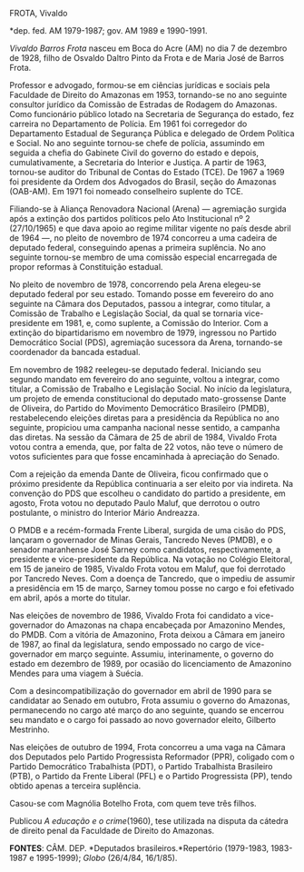 FROTA, Vivaldo

\*dep. fed. AM 1979-1987; gov. AM 1989 e 1990-1991.

*Vivaldo Barros Frota* nasceu em Boca do Acre (AM) no dia 7 de dezembro
de 1928, filho de Osvaldo Daltro Pinto da Frota e de Maria José de
Barros Frota.

Professor e advogado, formou-se em ciências jurídicas e sociais pela
Faculdade de Direito do Amazonas em 1953, tornando-se no ano seguinte
consultor jurídico da Comissão de Estradas de Rodagem do Amazonas. Como
funcionário público lotado na Secretaria de Segurança do estado, fez
carreira no Departamento de Polícia. Em 1961 foi corregedor do
Departamento Estadual de Segurança Pública e delegado de Ordem Política
e Social. No ano seguinte tornou-se chefe de polícia, assumindo em
seguida a chefia do Gabinete Civil do governo do estado e depois,
cumulativamente, a Secretaria do Interior e Justiça. A partir de 1963,
tornou-se auditor do Tribunal de Contas do Estado (TCE). De 1967 a 1969
foi presidente da Ordem dos Advogados do Brasil, seção do Amazonas
(OAB-AM). Em 1971 foi nomeado conselheiro suplente do TCE.

Filiando-se à Aliança Renovadora Nacional (Arena) — agremiação surgida
após a extinção dos partidos políticos pelo Ato Institucional nº 2
(27/10/1965) e que dava apoio ao regime militar vigente no país desde
abril de 1964 —, no pleito de novembro de 1974 concorreu a uma cadeira
de deputado federal, conseguindo apenas a primeira suplência. No ano
seguinte tornou-se membro de uma comissão especial encarregada de propor
reformas à Constituição estadual.

No pleito de novembro de 1978, concorrendo pela Arena elegeu-se deputado
federal por seu estado. Tomando posse em fevereiro do ano seguinte na
Câmara dos Deputados, passou a integrar, como titular, a Comissão de
Trabalho e Legislação Social, da qual se tornaria vice-presidente em
1981, e, como suplente, a Comissão do Interior. Com a extinção do
bipartidarismo em novembro de 1979, ingressou no Partido Democrático
Social (PDS), agremiação sucessora da Arena, tornando-se coordenador da
bancada estadual.

Em novembro de 1982 reelegeu-se deputado federal. Iniciando seu segundo
mandato em fevereiro do ano seguinte, voltou a integrar, como titular, a
Comissão de Trabalho e Legislação Social. No início da legislatura, um
projeto de emenda constitucional do deputado mato-grossense Dante de
Oliveira, do Partido do Movimento Democrático Brasileiro (PMDB),
restabelecendo eleições diretas para a presidência da República no ano
seguinte, propiciou uma campanha nacional nesse sentido, a campanha das
diretas. Na sessão da Câmara de 25 de abril de 1984, Vivaldo Frota votou
contra a emenda, que, por falta de 22 votos, não teve o número de votos
suficientes para que fosse encaminhada à apreciação do Senado.

Com a rejeição da emenda Dante de Oliveira, ficou confirmado que o
próximo presidente da República continuaria a ser eleito por via
indireta. Na convenção do PDS que escolheu o candidato do partido a
presidente, em agosto, Frota votou no deputado Paulo Maluf, que derrotou
o outro postulante, o ministro do Interior Mário Andreazza.

O PMDB e a recém-formada Frente Liberal, surgida de uma cisão do PDS,
lançaram o governador de Minas Gerais, Tancredo Neves (PMDB), e o
senador maranhense José Sarney como candidatos, respectivamente, a
presidente e vice-presidente da República. Na votação no Colégio
Eleitoral, em 15 de janeiro de 1985, Vivaldo Frota votou em Maluf, que
foi derrotado por Tancredo Neves. Com a doença de Tancredo, que o
impediu de assumir a presidência em 15 de março, Sarney tomou posse no
cargo e foi efetivado em abril, após a morte do titular.

Nas eleições de novembro de 1986, Vivaldo Frota foi candidato a
vice-governador do Amazonas na chapa encabeçada por Amazonino Mendes, do
PMDB. Com a vitória de Amazonino, Frota deixou a Câmara em janeiro de
1987, ao final da legislatura, sendo empossado no cargo de
vice-governador em março seguinte. Assumiu, interinamente, o governo do
estado em dezembro de 1989, por ocasião do licenciamento de Amazonino
Mendes para uma viagem à Suécia.

Com a desincompatibilização do governador em abril de 1990 para se
candidatar ao Senado em outubro, Frota assumiu o governo do Amazonas,
permanecendo no cargo até março do ano seguinte, quando se encerrou seu
mandato e o cargo foi passado ao novo governador eleito, Gilberto
Mestrinho.

Nas eleições de outubro de 1994, Frota concorreu a uma vaga na Câmara
dos Deputados pelo Partido Progressista Reformador (PPR), coligado com o
Partido Democrático Trabalhista (PDT), o Partido Trabalhista Brasileiro
(PTB), o Partido da Frente Liberal (PFL) e o Partido Progressista (PP),
tendo obtido apenas a terceira suplência.

Casou-se com Magnólia Botelho Frota, com quem teve três filhos.

Publicou *A educação e o crime*(1960), tese utilizada na disputa da
cátedra de direito penal da Faculdade de Direito do Amazonas.

**FONTES**: CÂM. DEP. *Deputados brasileiros.*Repertório (1979-1983,
1983-1987 e 1995-1999); *Globo* (26/4/84, 16/1/85).

 
